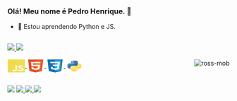 ### Olá! Meu nome é Pedro Henrique. 👋

- 🌱 Estou aprendendo Python e JS.
##
 <div>
  <a href="https://github.com/rossatoh">
  <img height="180em" src="https://github-readme-stats.vercel.app/api?username=rossatoh&show_icons=true&theme=highcontrast&include_all_commits=true&count_private=true"/>
  <img height="180em" src="https://github-readme-stats.vercel.app/api/top-langs/?username=rossatoh&layout=compact&langs_count=7&theme=highcontrast"/>
 </div>
  <div style="display: inline_block"><br>
  <img align="center" alt="ross-Js" height="30" width="40" src="https://raw.githubusercontent.com/devicons/devicon/master/icons/javascript/javascript-plain.svg">
  <img align="center" alt="ross-HTML" height="30" width="40" src="https://raw.githubusercontent.com/devicons/devicon/master/icons/html5/html5-original.svg">
  <img align="center" alt="ross-CSS" height="30" width="40" src="https://raw.githubusercontent.com/devicons/devicon/master/icons/css3/css3-original.svg">
  <img align="center" alt="ross-Python" height="30" width="40" src="https://raw.githubusercontent.com/devicons/devicon/master/icons/python/python-original.svg">
  <img align="right" alt="ross-mob" src="https://64.media.tumblr.com/ff3a60ae2a0afca0c53c79d900665776/tumblr_ocomae7P6a1rhgqlxo2_r1_500.gifv">
</div>

  
 ##
  
<div> 
  <a href="https://www.instagram.com/rossato.jpeg/" target="_blank"><img src="https://img.shields.io/badge/-Instagram-%23E4405F?style=for-the-badge&logo=instagram&logoColor=white"   target="_blank"></a>
 	<a href="https://www.twitch.tv/rossatoh" target="_blank"><img src="https://img.shields.io/badge/Twitch-9146FF?style=for-the-badge&logo=twitch&logoColor=white" target="_blank">     </a>
  <a href="https://discord.gg/RmBqgegz" target="_blank"><img src="https://img.shields.io/badge/Discord-7289DA?style=for-the-badge&logo=discord&logoColor=white" target="_blank">     </a> 
  <a href = "mailto:perossatoh@gmail.com"><img src="https://img.shields.io/badge/-Gmail-%23333?style=for-the-badge&logo=gmail&logoColor=white" target="_blank"></a>
</div>
